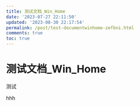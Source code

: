 ```yaml
---
title: 测试文档_Win_Home
date: '2023-07-27 22:11:50'
updated: '2023-08-30 22:17:54'
permalink: /post/test-documentwinhome-zefbni.html
comments: true
toc: true
---
```

# 测试文档_Win_Home

测试

hhh

‍
